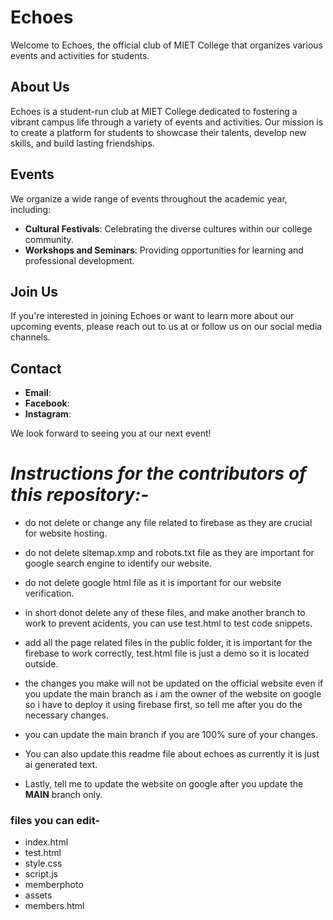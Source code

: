 # Echoes

Welcome to Echoes, the official club of MIET College that organizes various events and activities for students.

## About Us

Echoes is a student-run club at MIET College dedicated to fostering a vibrant campus life through a variety of events and activities. Our mission is to create a platform for students to showcase their talents, develop new skills, and build lasting friendships.

## Events

We organize a wide range of events throughout the academic year, including:

- **Cultural Festivals**: Celebrating the diverse cultures within our college community.
- **Workshops and Seminars**: Providing opportunities for learning and professional development.


## Join Us

If you're interested in joining Echoes or want to learn more about our upcoming events, please reach out to us at   or follow us on our social media channels.

## Contact

- **Email**: 
- **Facebook**: 
- **Instagram**:

We look forward to seeing you at our next event!




# *Instructions for the contributors of this repository:-*

- do not delete or change any file related to firebase as they are crucial for website hosting.

- do not delete sitemap.xmp and robots.txt file as they are important for google search engine to identify our website.

- do not delete google html file as it is important for our website verification.

- in short donot delete any of these files, and make another branch to work to prevent acidents, you can use test.html to test code snippets.

- add all the page related files in the public folder, it is important for the firebase to work correctly, test.html file is just a demo so it is located outside.

- the changes you make will not be updated on the official website even if you update the main branch as i am the owner of the website on google so i have to deploy it using firebase first, so tell me after you do the necessary changes.

- you can update the main branch if you are 100% sure of your changes.

- You can also update this readme file about echoes as currently it is just ai generated text.

- Lastly, tell me to update the website on google after you update the **MAIN** branch only.

### **files you can edit-**
- index.html
- test.html
- style.css
- script.js
- memberphoto
- assets
- members.html

